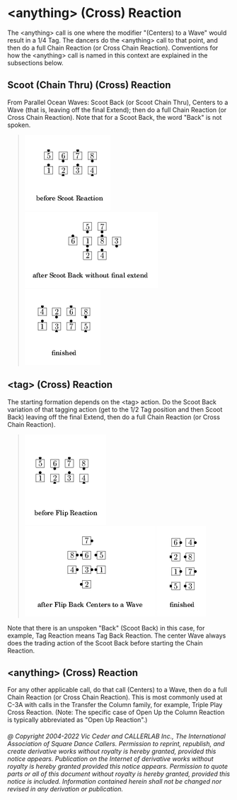 
# \<anything> (Cross) Reaction

The \<anything> call is one where the modifier "(Centers) to a
Wave" would result in a 1/4 Tag. The dancers do the \<anything>
call to that point, and then do a full Chain Reaction (or Cross Chain
Reaction). Conventions for how the \<anything> call is
named in this context are explained in the subsections below.

## Scoot (Chain Thru) (Cross) Reaction

From Parallel Ocean Waves: Scoot Back (or Scoot Chain Thru),
Centers to a Wave (that is, leaving off the final Extend); then do a
full Chain Reaction (or Cross Chain Reaction). Note that for a Scoot
Back, the word "Back" is not spoken.

> 
> ![alt](anything_reaction-1.png)
> ![alt](anything_reaction-2.png)
> ![alt](anything_reaction-3.png)
> 

## \<tag> (Cross) Reaction

The starting formation depends on the
\<tag> action. Do the Scoot Back variation of that tagging
action (get to the 1/2 Tag position and then Scoot Back) leaving
off the final Extend, then do a full Chain Reaction (or Cross Chain
Reaction).

> 
> ![alt](anything_reaction-4.png)
> ![alt](anything_reaction-5.png)
> ![alt](anything_reaction-6.png)
> 

Note that there is an unspoken "Back" (Scoot Back) in this
case, for example, Tag Reaction means Tag Back Reaction. The center Wave
always does the trading action of the Scoot Back before starting the
Chain Reaction.

## \<anything> (Cross) Reaction

For any other applicable call, do that call (Centers) to a
Wave, then do a full Chain Reaction (or Cross Chain Reaction). This
is most commonly used at C-3A with calls in the Transfer the Column
family, for example, Triple Play Cross Reaction.
(Note: The specific case of Open Up the Column Reaction 
is typically abbreviated as "Open Up Reaction".)

###### @ Copyright 2004-2022 Vic Ceder and CALLERLAB Inc., The International Association of Square Dance Callers. Permission to reprint, republish, and create derivative works without royalty is hereby granted, provided this notice appears. Publication on the Internet of derivative works without royalty is hereby granted provided this notice appears. Permission to quote parts or all of this document without royalty is hereby granted, provided this notice is included. Information contained herein shall not be changed nor revised in any derivation or publication.

